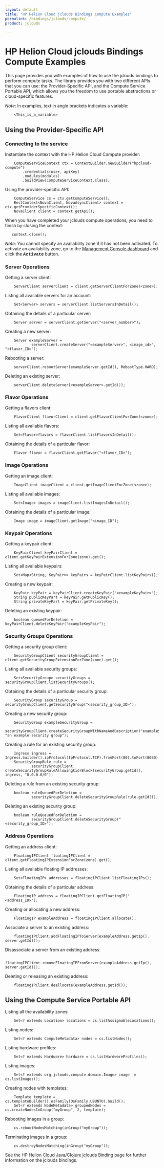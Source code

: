```yaml
---
layout: default
title: "HP Helion Cloud jclouds Bindings Compute Examples"
permalink: /bindings/jclouds/compute/
product: jclouds

---
```

# HP Helion Cloud jclouds Bindings Compute Examples

This page provides you with examples of how to use the jclouds bindings to perform compute tasks.  The library provides you with two different APIs that you can use: the Provider-Specific API, and the Compute Service Portable API, which allows you the freedom to use portable abstractions or cloud-specific features.

*Note*: In examples, text in angle brackets indicates a variable:

        <This_is_a_variable>

## Using the Provider-Specific API

### Connecting to the service

Instantiate the context with the HP Helion Cloud Compute provider:

        ComputeServiceContext ctx = ContextBuilder.newBuilder("hpcloud-compute")
            .credentials(user, apiKey)
            .modules(modules)
            .buildView(ComputeServiceContext.class);

Using the provider-specific API:

        ComputeService cs = ctx.getComputeService();  
        RestContext<NovaClient, NovaAsyncClient> context = ctx.getProviderSpecificContext();  
        NovaClient client = context.getApi();

When you have completed your jclouds compute operations, you need to finish by closing the context:

       context.close(); 

*Note*: You cannot specify an availability zone if it has not been activated.  To activate an availability zone, go to the [Management Console dashboard](https://console.hpcloud.com/) and click the <font face="courier"><strong>Activate</font></strong> button.

### Server Operations

Getting a server client:

        ServerClient serverClient = client.getServerClientForZone(<zone>);

Listing all available servers for an account:

        Set<Server> servers = serverClient.listServersInDetail();

Obtaining the details of a particular server:

        Server server = serverClient.getServer("<server_number>");

Creating a new server:

        Server exampleServer = 
                serverClient.createServer("<exampleServer>", <image_id>", "<flavor_ID>");

Rebooting a server:

        serverClient.rebootServer(exampleServer.getId(), RebootType.HARD);

<!--Changing password for a server:-->
<!--This command appears not to exist.  Mike A says: "has no effect that I can see...unsupported on hpcloud?"-->

<!--        serverClient.changeAdminPass(exampleServer.getId(), "<newPassword>");-->

Deleting an existing server:

        serverClient.deleteServer(<exampleServer>.getId());

### Flavor Operations

Getting a flavors client:

        FlavorClient flavorClient = client.getFlavorClientForZone(<zone>);

Listing all available flavors:

        Set<Flavor>flavors = flavorClient.listFlavorsInDetail();

Obtaining the details of a particular flavor:

        Flavor flavor = flavorClient.getFlavor("<flavor_ID>");

### Image Operations

Getting an image client:

        ImageClient imageClient = client.getImageClientForZone(<zone>);

Listing all available images:

        Set<Image> images = imageClient.listImagesInDetail();

Obtaining the details of a particular image:

        Image image = imageClient.getImage("<image_ID");

### Keypair Operations

Getting a keypair client:

        KeyPairClient keyPairClient = client.getKeyPairExtensionForZone(zone).get();

Listing all available keypairs:

        Set<Map<String, KeyPair>> keyPairs = keyPairClient.listKeyPairs();

Creating a new keypair:

        KeyPair keyPair = keyPairClient.createKeyPair("<exampleKeyPair>");
        String publicKeyPart = keyPair.getPublicKey();
        String privateKeyPart = keyPair.getPrivateKey();

Deleting an existing keypair:

        boolean queuedForDeletion = keyPairClient.deleteKeyPair("exampleKeyPair");

### Security Groups Operations

Getting a security group client:

        SecurityGroupClient securityGroupClient = client.getSecurityGroupExtensionForZone(zone).get();

Listing all available security groups:

        Set<SecurityGroup> securityGroups = securityGroupClient.listSecurityGroups();

Obtaining the details of a particular security group:

        SecurityGroup securityGroup = securityGroupClient.getSecurityGroup("<security_group_ID>");

Creating a new security group:

        SecurityGroup exampleSecurityGroup =
                securityGroupClient.createSecurityGroupWithNameAndDescription("exampleSecurityGroup", "an example security group");

Creating a rule for an existing security group:

        Ingress ingress = Ingress.builder().ipProtocol(IpProtocol.TCP).fromPort(80).toPort(8080).build();
        SecurityGroupRule rule =
                securityGroupClient. createSecurityGroupRuleAllowingCidrBlock(securityGroup.getId(), ingress, "0.0.0.0/0");

Deleting a rule from an existing security group:

        boolean ruleQueuedForDeletion = 
                securityGroupClient.deleteSecurityGroupRule(rule.getId());

Deleting an existing security group:

        boolean ruleQueuedForDeletion =
                securityGroupClient.deleteSecurityGroup("<security_group_ID>");

### Address Operations

Getting an address client:

        FloatingIPClient floatingIPClient = client.getFloatingIPExtensionForZone(zone).get();

Listing all available floating IP addresses:

        Set<FloatingIP> addresses = floatingIPClient.listFloatingIPs();

Obtaining the details of a particular address:

        FloatingIP address = floatingIPClient.getFloatingIP("<address_ID>");

Creating or allocating a new address:

        FloatingIP exampleAddress = floatingIPClient.allocate();

Associate a server to an existing address:

        floatingIPClient.addFloatingIPToServer(exampleAddress.getIp(), server.getId());

Disassociate a server from an existing address:

        floatingIPClient.removeFloatingIPFromServer(exampleAddress.getIp(), server.getId());

Deleting or releasing an existing address:

        floatingIPClient.deallocate(exampleAddress.getId());

## Using the Compute Service Portable API

Listing all the availability zones:

        Set<? extends Location> locations = cs.listAssignableLocations();

Listing nodes:

        Set<? extends ComputeMetadata> nodes = cs.listNodes();

Listing hardware profiles:

        Set<? extends Hardware> hardware = cs.listHardwareProfiles();
        
Listing images:

        Set<? extends org.jclouds.compute.domain.Image> image  = cs.listImages();

Creating nodes with templates:

        Template template = cs.templateBuilder().osFamily(OsFamily.UBUNTU).build();
        Set<? extends NodeMetadata> groupedNodes = cs.createNodesInGroup("myGroup", 2, template);

Rebooting images in a group:

        cs.rebootNodesMatching(inGroup("myGroup"));

Terminating images in a group:

        cs.destroyNodesMatching(inGroup("myGroup"));

See the [HP Helion Cloud Java/Clojure jclouds Binding](/bindings/jclouds) page for further information on the jclouds bindings.
